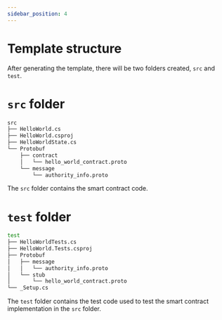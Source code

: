 ```yaml
---
sidebar_position: 4
---
```


# Template structure

After generating the template, there will be two folders created, `src` and `test`.

# `src` folder

```bash
src
├── HelloWorld.cs
├── HelloWorld.csproj
├── HelloWorldState.cs
└── Protobuf
    ├── contract
    │   └── hello_world_contract.proto
    └── message
        └── authority_info.proto
```

The `src` folder contains the smart contract code.

# `test` folder

```bash
test
├── HelloWorldTests.cs
├── HelloWorld.Tests.csproj
├── Protobuf
│   ├── message
│   │   └── authority_info.proto
│   └── stub
│       └── hello_world_contract.proto
└── _Setup.cs
```

The `test` folder contains the test code used to test the smart contract implementation in the `src` folder.
